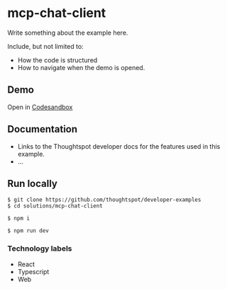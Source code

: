 # mcp-chat-client

Write something about the example here. 

Include, but not limited to:

- How the code is structured
- How to navigate when the demo is opened.

## Demo

Open in [Codesandbox](https://githubbox.com/thoughtspot/developer-examples/tree/main/solutions/mcp-chat-client)

## Documentation

- Links to the Thoughtspot developer docs for the features used in this example.
- ...

## Run locally

```
$ git clone https://github.com/thoughtspot/developer-examples
$ cd solutions/mcp-chat-client
```
```
$ npm i
```
```
$ npm run dev
```

### Technology labels

- React
- Typescript
- Web
